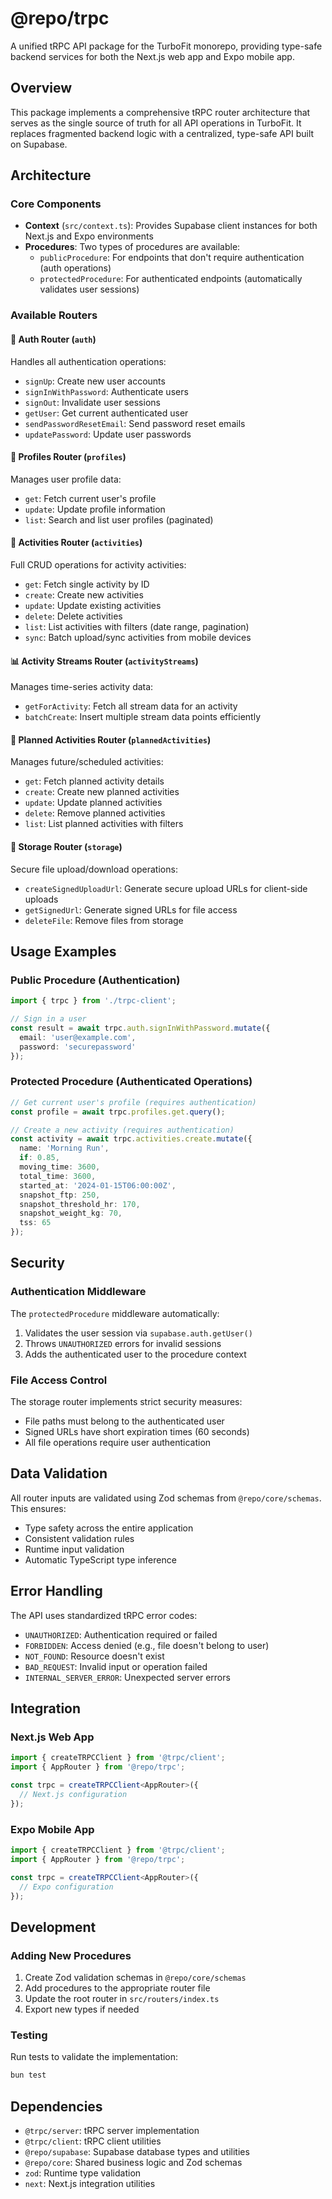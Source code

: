 # @repo/trpc

A unified tRPC API package for the TurboFit monorepo, providing type-safe backend services for both the Next.js web app and Expo mobile app.

## Overview

This package implements a comprehensive tRPC router architecture that serves as the single source of truth for all API operations in TurboFit. It replaces fragmented backend logic with a centralized, type-safe API built on Supabase.

## Architecture

### Core Components

- **Context** (`src/context.ts`): Provides Supabase client instances for both Next.js and Expo environments
- **Procedures**: Two types of procedures are available:
  - `publicProcedure`: For endpoints that don't require authentication (auth operations)
  - `protectedProcedure`: For authenticated endpoints (automatically validates user sessions)

### Available Routers

#### 🔐 Auth Router (`auth`)

Handles all authentication operations:

- `signUp`: Create new user accounts
- `signInWithPassword`: Authenticate users
- `signOut`: Invalidate user sessions
- `getUser`: Get current authenticated user
- `sendPasswordResetEmail`: Send password reset emails
- `updatePassword`: Update user passwords

#### 👤 Profiles Router (`profiles`)

Manages user profile data:

- `get`: Fetch current user's profile
- `update`: Update profile information
- `list`: Search and list user profiles (paginated)

#### 🏃 Activities Router (`activities`)

Full CRUD operations for activity activities:

- `get`: Fetch single activity by ID
- `create`: Create new activities
- `update`: Update existing activities
- `delete`: Delete activities
- `list`: List activities with filters (date range, pagination)
- `sync`: Batch upload/sync activities from mobile devices

#### 📊 Activity Streams Router (`activityStreams`)

Manages time-series activity data:

- `getForActivity`: Fetch all stream data for an activity
- `batchCreate`: Insert multiple stream data points efficiently

#### 📅 Planned Activities Router (`plannedActivities`)

Manages future/scheduled activities:

- `get`: Fetch planned activity details
- `create`: Create new planned activities
- `update`: Update planned activities
- `delete`: Remove planned activities
- `list`: List planned activities with filters

#### 📁 Storage Router (`storage`)

Secure file upload/download operations:

- `createSignedUploadUrl`: Generate secure upload URLs for client-side uploads
- `getSignedUrl`: Generate signed URLs for file access
- `deleteFile`: Remove files from storage

## Usage Examples

### Public Procedure (Authentication)

```typescript
import { trpc } from './trpc-client';

// Sign in a user
const result = await trpc.auth.signInWithPassword.mutate({
  email: 'user@example.com',
  password: 'securepassword'
});
```

### Protected Procedure (Authenticated Operations)

```typescript
// Get current user's profile (requires authentication)
const profile = await trpc.profiles.get.query();

// Create a new activity (requires authentication)
const activity = await trpc.activities.create.mutate({
  name: 'Morning Run',
  if: 0.85,
  moving_time: 3600,
  total_time: 3600,
  started_at: '2024-01-15T06:00:00Z',
  snapshot_ftp: 250,
  snapshot_threshold_hr: 170,
  snapshot_weight_kg: 70,
  tss: 65
});
```

## Security

### Authentication Middleware

The `protectedProcedure` middleware automatically:

1. Validates the user session via `supabase.auth.getUser()`
2. Throws `UNAUTHORIZED` errors for invalid sessions
3. Adds the authenticated user to the procedure context

### File Access Control

The storage router implements strict security measures:

- File paths must belong to the authenticated user
- Signed URLs have short expiration times (60 seconds)
- All file operations require user authentication

## Data Validation

All router inputs are validated using Zod schemas from `@repo/core/schemas`. This ensures:

- Type safety across the entire application
- Consistent validation rules
- Runtime input validation
- Automatic TypeScript type inference

## Error Handling

The API uses standardized tRPC error codes:

- `UNAUTHORIZED`: Authentication required or failed
- `FORBIDDEN`: Access denied (e.g., file doesn't belong to user)
- `NOT_FOUND`: Resource doesn't exist
- `BAD_REQUEST`: Invalid input or operation failed
- `INTERNAL_SERVER_ERROR`: Unexpected server errors

## Integration

### Next.js Web App

```typescript
import { createTRPCClient } from '@trpc/client';
import { AppRouter } from '@repo/trpc';

const trpc = createTRPCClient<AppRouter>({
  // Next.js configuration
});
```

### Expo Mobile App

```typescript
import { createTRPCClient } from '@trpc/client';
import { AppRouter } from '@repo/trpc';

const trpc = createTRPCClient<AppRouter>({
  // Expo configuration
});
```

## Development

### Adding New Procedures

1. Create Zod validation schemas in `@repo/core/schemas`
2. Add procedures to the appropriate router file
3. Update the root router in `src/routers/index.ts`
4. Export new types if needed

### Testing

Run tests to validate the implementation:

```bash
bun test
```

## Dependencies

- `@trpc/server`: tRPC server implementation
- `@trpc/client`: tRPC client utilities
- `@repo/supabase`: Supabase database types and utilities
- `@repo/core`: Shared business logic and Zod schemas
- `zod`: Runtime type validation
- `next`: Next.js integration utilities
